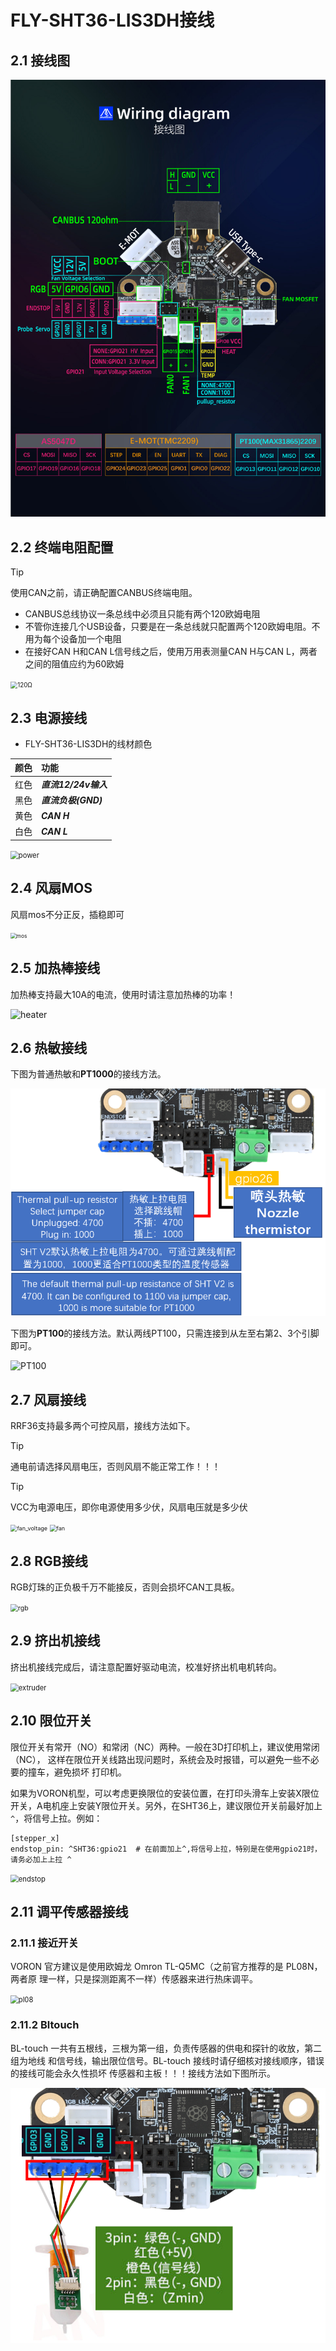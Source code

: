 # FLY-SHT36-LIS3DH接线

## 2.1 接线图

![PIN](../../images/boards/fly_rrf/interface.png)

## 2.2 终端电阻配置

> [!TIP]
> 使用CAN之前，请正确配置CANBUS终端电阻。

* CANBUS总线协议一条总线中必须且只能有两个120欧姆电阻
*  不管你连接几个USB设备，只要是在一条总线就只配置两个120欧姆电阻。不用为每个设备加一个电阻
* 在接好CAN H和CAN L信号线之后，使用万用表测量CAN H与CAN L，两者之间的阻值应约为60欧姆

<img src="../../images/boards/fly_sht36_pro/120Ω.png" alt="120Ω" style="zoom:70%;" />

## 2.3 电源接线

* FLY-SHT36-LIS3DH的线材颜色

| 颜色 | 功能                 |
| :--: | :------------------- |
| 红色 | ***直流12/24v输入*** |
| 黑色 | ***直流负极(GND)***  |
| 黄色 | ***CAN H***          |
| 白色 | ***CAN L***          |

<img src="../../images/boards/fly_sht36_pro/power.png" alt="power" style="zoom:80%;" />

## 2.4 风扇MOS

风扇mos不分正反，插稳即可

<img src="../../images/boards/fly_sht36_pro/mos.png" alt="mos" style="zoom:60%;" />

## 2.5 加热棒接线

加热棒支持最大10A的电流，使用时请注意加热棒的功率！

![heater](../../images/boards/fly_sht36_pro/heater.png)

## 2.6 热敏接线

下图为普通热敏和**PT1000**的接线方法。

<img src="../../images/boards/fly_sht36_pro/thermistor.png" alt="thermistor" style="zoom:80%;" />

下图为**PT100**的接线方法。默认两线PT100，只需连接到从左至右第2、3个引脚即可。

![PT100](../../images/boards/fly_sht36_pro/PT100.png)

## 2.7 风扇接线

RRF36支持最多两个可控风扇，接线方法如下。

> [!TIP]
>  通电前请选择风扇电压，否则风扇不能正常工作！！！

> [!TIP]
> VCC为电源电压，即你电源使用多少伏，风扇电压就是多少伏

<img src="../../images/boards/fly_sht36_pro/fan_voltage.png" alt="fan_voltage" style="zoom:65%;" />

<img src="../../images/boards/fly_sht36_pro/fan.png" alt="fan" style="zoom:65%;" />

## 2.8 RGB接线

RGB灯珠的正负极千万不能接反，否则会损坏CAN工具板。

<img src="../../images/boards/fly_sht36_pro/rgb.png" alt="rgb" style="zoom:75%;" />

## 2.9 挤出机接线

挤出机接线完成后，请注意配置好驱动电流，校准好挤出机电机转向。

<img src="../../images/boards/fly_sht36_pro/extruder.png" alt="extruder" style="zoom:80%;" />

## 2.10 限位开关

限位开关有常开（NO）和常闭（NC）两种。一般在3D打印机上，建议使用常闭（NC）， 这样在限位开关线路出现问题时，系统会及时报错，可以避免一些不必要的撞车，避免损坏 打印机。

如果为VORON机型，可以考虑更换限位的安装位置，在打印头滑车上安装X限位开关，A电机座上安装Y限位开关。另外，在SHT36上，建议限位开关前最好加上``^``，将信号上拉。例如：

```
[stepper_x]
endstop_pin: ^SHT36:gpio21  # 在前面加上^,将信号上拉，特别是在使用gpio21时，请务必加上上拉 ^
```

<img src="../../images/boards/fly_sht36_pro/endstop.png" alt="endstop" style="zoom:80%;" />

##  2.11 调平传感器接线

### 2.11.1 接近开关

VORON 官方建议是使用欧姆龙 Omron TL-Q5MC（之前官方推荐的是 PL08N，两者原 理一样，只是探测距离不一样）传感器来进行热床调平。

<img src="../../images/boards/fly_sht36_pro/pl08.png" alt="pl08" style="zoom:80%;" />



### 2.11.2 Bltouch

BL-touch 一共有五根线，三根为第一组，负责传感器的供电和探针的收放，第二组为地线 和信号线，输出限位信号。BL-touch 接线时请仔细核对接线顺序，错误的接线可能会永久性损坏 传感器和主板！！！接线方法如下图所示。

<img src="../../images/boards/fly_sht36_pro/bltouch.png" alt="bltouch" style="zoom:90%;" />



